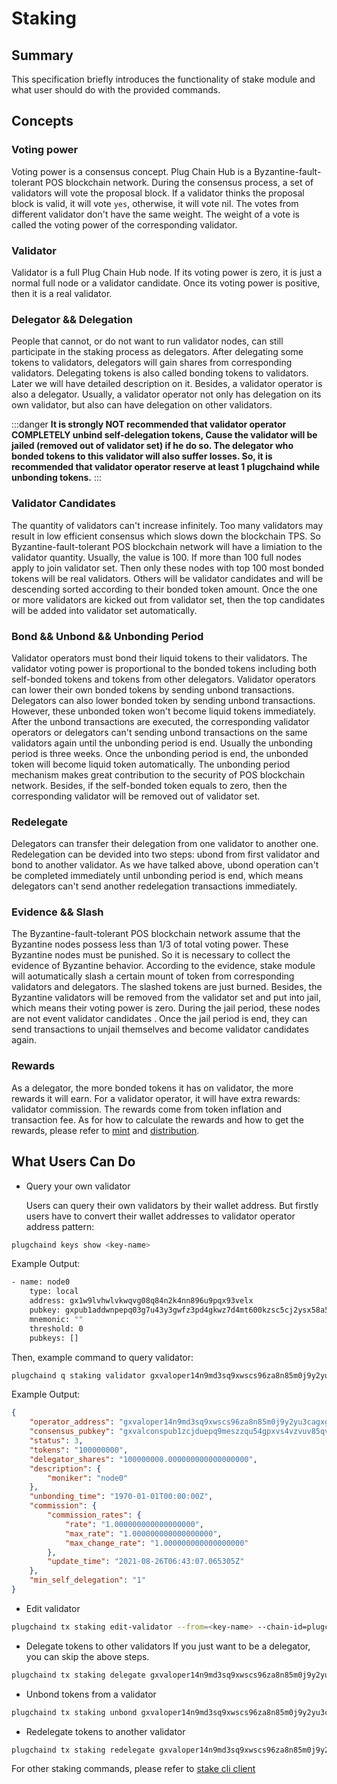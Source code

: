 # Staking

## Summary

This specification briefly introduces the functionality of stake module and what user should do with the provided commands.

## Concepts

### Voting power

Voting power is a consensus concept. Plug Chain Hub is a Byzantine-fault-tolerant POS blockchain network. During the consensus process, a set of validators will vote the proposal block. If a validator thinks the proposal block is valid, it will vote `yes`, otherwise, it will vote nil. The votes from different validator don't have the same weight. The weight of a vote is called the voting power of the corresponding validator.

### Validator

Validator is a full Plug Chain Hub node. If its voting power is zero, it is just a normal full node or a validator candidate. Once its voting power is positive, then it is a real validator.

### Delegator && Delegation

People that cannot, or do not want to run validator nodes, can still participate in the staking process as delegators. After delegating some tokens to validators, delegators will gain shares from corresponding validators. Delegating tokens is also called bonding tokens to validators. Later we will have detailed description on it. Besides, a validator operator is also a delegator. Usually, a validator operator not only has delegation on its own validator, but also can have delegation on other validators.

:::danger
**It is strongly NOT recommended that validator operator COMPLETELY unbind self-delegation tokens, Cause the validator will be jailed (removed out of validator set) if he do so. The delegator who bonded tokens to this validator will also suffer losses.
So, it is recommended that validator operator reserve at least 1 plugchaind while unbonding tokens.**
:::

### Validator Candidates

The quantity of validators can't increase infinitely. Too many validators may result in low efficient consensus which slows down the blockchain TPS. So Byzantine-fault-tolerant POS blockchain network will have a limiation to the validator quantity. Usually, the value is 100. If more than 100 full nodes apply to join validator set. Then only these nodes with top 100 most bonded tokens will be real validators. Others will be validator candidates and will be descending sorted according to their bonded token amount. Once the one or more validators are kicked out from validator set, then the top candidates will be added into validator set automatically.

### Bond && Unbond && Unbonding Period

Validator operators must bond their liquid tokens to their validators. The validator voting power is proportional to the bonded tokens including both self-bonded tokens and tokens from other delegators. Validator operators can lower their own bonded tokens by sending unbond transactions. Delegators can also lower bonded token by sending unbond transactions. However, these unbonded token won't become liquid tokens immediately. After the unbond transactions are executed, the corresponding validator operators or delegators can't sending unbond transactions on the same validators again until the unbonding period is end. Usually the unbonding period is three weeks. Once the unbonding period is end, the unbonded token will become liquid token automatically. The unbonding period mechanism makes great contribution to the security of POS blockchain network. Besides, if the self-bonded token equals to zero, then the corresponding validator will be removed out of validator set.

### Redelegate

Delegators can transfer their delegation from one validator to another one. Redelegation can be devided into two steps: ubond from first validator and bond to another validator. As we have talked above, ubond operation can't be completed immediately until unbonding period is end, which means delegators can't send another redelegation transactions immediately.

### Evidence && Slash

The Byzantine-fault-tolerant POS blockchain network assume that the Byzantine nodes possess less than 1/3 of total voting power. These Byzantine nodes must be punished. So it is necessary to collect the evidence of Byzantine behavior. According to the evidence, stake module will aotumatically slash a certain mount of token from corresponding validators and delegators. The slashed tokens are just burned. Besides, the Byzantine validators will be removed from the validator set and put into jail, which means their voting power is zero. During the jail period, these nodes are not event validator candidates . Once the jail period is end, they can send transactions to unjail themselves and become validator candidates again.

### Rewards

As a delegator, the more bonded tokens it has on validator, the more rewards it will earn. For a validator operator, it will have extra rewards: validator commission. The rewards come from token inflation and transaction fee. As for how to calculate the rewards and how to get the rewards, please refer to [mint](mint.md) and [distribution](distribution.md).

## What Users Can Do

- Query your own validator

  Users can query their own validators by their wallet address. But firstly users have to convert their wallet addresses to validator operator address pattern:

```bash
plugchaind keys show <key-name>
```

Example Output:

```bash
- name: node0
    type: local
    address: gx1w9lvhwlvkwqvg08q84n2k4nn896u9pqx93velx
    pubkey: gxpub1addwnpepq03g7u43y3gwfz3pd4gkwz7d4mt600kzsc5cj2ysx58a5hp84qyduxtw28r
    mnemonic: ""
    threshold: 0
    pubkeys: []
```

Then, example command to query validator:

```bash
plugchaind q staking validator gxvaloper14n9md3sq9xwscs96za8n85m0j9y2yu3cagxgke
```

Example Output:

```json
{
    "operator_address": "gxvaloper14n9md3sq9xwscs96za8n85m0j9y2yu3cagxgke",
    "consensus_pubkey": "gxvalconspub1zcjduepq9meszzqu54gpxvs4vzvuv85qvv5ef0egz3sde0ps4dvktcv77uds0kkhgf",
    "status": 3,
    "tokens": "100000000",
    "delegator_shares": "100000000.000000000000000000",
    "description": {
        "moniker": "node0"
    },
    "unbonding_time": "1970-01-01T00:00:00Z",
    "commission": {
        "commission_rates": {
            "rate": "1.000000000000000000",
            "max_rate": "1.000000000000000000",
            "max_change_rate": "1.000000000000000000"
        },
        "update_time": "2021-08-26T06:43:07.065305Z"
    },
    "min_self_delegation": "1"
}
```

- Edit validator

```bash
plugchaind tx staking edit-validator --from=<key-name> --chain-id=plugchain_520-1 --fees=20uplugcn --commission-rate=0.15 --moniker=<new-name>
```

- Delegate tokens to other validators
If you just want to be a delegator, you can skip the above steps.

```bash
plugchaind tx staking delegate gxvaloper14n9md3sq9xwscs96za8n85m0j9y2yu3cagxgke 1000uplugcn --chain-id=plugchain_520-1 --from=<key-name> --fees=20uplugcn
```

- Unbond tokens from a validator

```bash
plugchaind tx staking unbond gxvaloper14n9md3sq9xwscs96za8n85m0j9y2yu3cagxgke 1000uplugcn --chain-id=plugchain_520-1 --from=<key-name> --fees=20uplugcn
```
  
- Redelegate tokens to another validator

```bash
plugchaind tx staking redelegate gxvaloper14n9md3sq9xwscs96za8n85m0j9y2yu3cagxgke gxvaloper1l2rsakp388kuv9k8qzq6lrm9taddae7fpx59wm 100uplugcn --from mykey --chain-id=plugchain_520-1 --from=<key-name> --fees=20uplugcn
```

For other staking commands, please refer to [stake cli client](../cli-client/staking.md)
